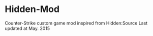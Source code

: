 # Hidden-Mod
 Counter-Strike custom game mod inspired from Hidden:Source
 Last updated at May. 2015
